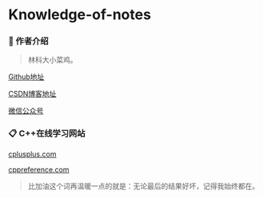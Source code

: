 # Knowledge-of-notes

### 🐼 作者介绍
>林科大小菜鸡</font>。

[Github地址](https://github.com/GpsLypy)

[CSDN博客地址](https://blog.csdn.net/weixin_46269257?spm=1001.2014.3001.5343)

[微信公众号](https://mp.weixin.qq.com/s?__biz=MzU5NjMyMzc2Mw==&mid=2247484445&idx=1&sn=d019110ad7c8c66839256710664adbf6&chksm=fe6538c1c912b1d703e0e6004523a3d6ec3ba92388405c2af1cbfe2de0f320fcd110be952d0d&token=1452918978&lang=zh_CN#rd)

### 📋 C++在线学习网站
[cplusplus.com](http://www.cplusplus.com/)

[cppreference.com](https://zh.cppreference.com/w/%E9%A6%96%E9%A1%B5)

>比加油这个词再温暖一点的就是：无论最后的结果好坏，记得我始终都在</font>。
